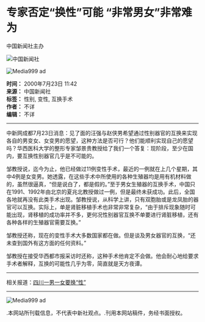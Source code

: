# 专家否定“换性”可能 “非常男女”非常难为

中国新闻社主办

![中国新闻社](http://www.chinanews.com/images/logo2.gif)

![Media999 ad](http://adforce.imgis.com/?adserv|330|136065|1|1|misc=_ADFORCE_TIME_)

**时间：** 2000年7月23日 11:42  
**来源：** 中国新闻社  
**标签：** 性别, 变性, 互换手术  
**作者：** 不详  
**编辑：** 不详  

---

中新网成都7月23日消息：见了面的汪强与赵侠男希望通过性别器官的互换来实现各自的男变女、女变男的愿望，这种方法是否可行？他们能顺利实现自己的愿望吗？华西医科大学的整形专家邹景贵教授给了我们一个答复：现阶段，至少在国内，要互换性别器官几乎是不可能的。

邹教授说，迄今为止，他已经做过11例变性手术，最近的一例就在上几个星期，其中4例是女变男。她透露，在这些手术中所使用的各种生殖器均是用有机材料做的，虽然很逼真，“但是说白了，都是假的。”至于男女生殖器的互换手术，中国只在1991、1992年由北京的夏兆北教授做过一例，但是最终未获成功。此后，全国各地就再没有此类手术出现。邹教授说，从科学上讲，只有双胞胎或是龙凤胎的器官可以互换。实际上，单是肾脏移植手术也非常非常复杂，“由于排斥现象随时可能出现，肾移植的成功率并不多，更何况性别器官互换不单要进行肾脏移植，还有各种各样的生殖器官需要互换。”

邹教授还称，现在的变性手术大多数国家都在做。但是谈及男女器官的互换，“还未查到国外有这方面的任何资料。”

邹教授在接受华西都市报采访时还称，这种手术他肯定不会做。他会耐心地给要求手术者解释，互换的可能性几乎为零，简直就是天方夜谭。

---

相关报道：[四川一男一女要换“性”](http://www.chinanews.com.cn//2000-07-21/26/38586.html)

---

![Media999 ad](http://adforce.imgis.com/?adserv|330|136065|2|1|misc=_ADFORCE_TIME_)

.本网站所刊载信息，不代表中新社观点。.刊用本网站稿件，务经书面授权。